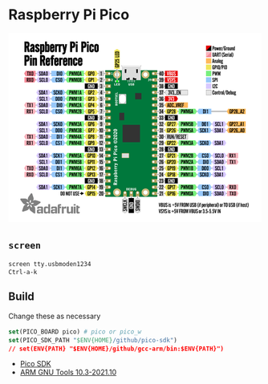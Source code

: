 # Raspberry Pi Pico

![](../docs/rp2040.png)

## `screen`

```
screen tty.usbmoden1234
Ctrl-a-k
```

## Build

Change these as necessary

```cmake
set(PICO_BOARD pico) # pico or pico_w
set(PICO_SDK_PATH "$ENV{HOME}/github/pico-sdk")
// set(ENV{PATH} "$ENV{HOME}/github/gcc-arm/bin:$ENV{PATH}")
```

- [Pico SDK](https://github.com/raspberrypi/pico-sdk)
- [ARM GNU Tools 10.3-2021.10](https://developer.arm.com/downloads/-/gnu-rm/10-3-2021-10)